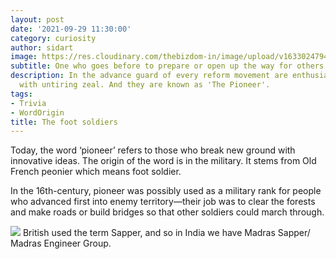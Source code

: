 ```yaml
---
layout: post
date: '2021-09-29 11:30:00'
category: curiosity
author: sidart
image: https://res.cloudinary.com/thebizdom-in/image/upload/v1633024794/Cigarettes_cure_Asthma_2_ibzd8n.png
subtitle: One who goes before to prepare or open up the way for others to follow.
description: In the advance guard of every reform movement are enthusiasts who work
  with untiring zeal. And they are known as 'The Pioneer'.
tags:
- Trivia
- WordOrigin
title: The foot soldiers
---
```


Today, the word ‘pioneer’ refers to those who break new ground with innovative ideas. The origin of the word is in the military. It stems from Old French peonier which means foot soldier. 

In the 16th-century, pioneer was possibly used as a military rank for people who advanced first into enemy territory—their job was to clear the forests and make roads or build bridges so that other soldiers could march through.

![](https://pbs.twimg.com/media/E_f8LiZVkAEdaO5?format=jpg&name=medium)
British used the term Sapper, and so in India we have Madras Sapper/ Madras Engineer Group.
